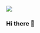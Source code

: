 <a href="https://hyem5019.tistory.com/" target="_blank"><img src="https://img.shields.io/badge/Blog-FFFFFF?style=flat-square&logo=Bloglovin&logoColor=000000"/></a>
### Hi there 👋

<!--
**HyemIin/HyemIin** is a ✨ _special_ ✨ repository because its `README.md` (this file) appears on your GitHub profile.

Here are some ideas to get you started:

- 🔭 I’m currently working on ...
- 🌱 I’m currently learning ...
- 👯 I’m looking to collaborate on ...
- 🤔 I’m looking for help with ...
- 💬 Ask me about ...
- 📫 How to reach me: ...
- 😄 Pronouns: ...
- ⚡ Fun fact: ...
-->
